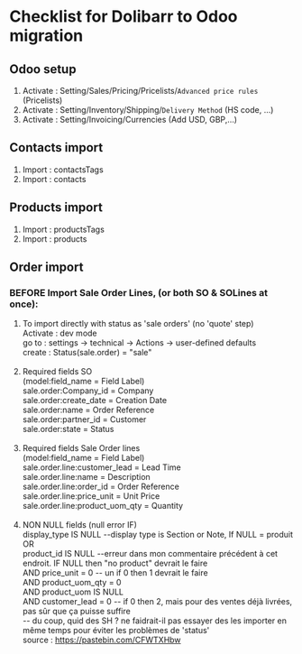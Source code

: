 # Checklist for Dolibarr to Odoo migration
## Odoo setup
1. Activate : Setting/Sales/Pricing/Pricelists/`Advanced price rules` (Pricelists)
2. Activate : Setting/Inventory/Shipping/`Delivery Method` (HS code, …)
3. Activate : Setting/Invoicing/Currencies (Add USD, GBP,…)
## Contacts import
1. Import : contactsTags
2. Import : contacts
## Products import
1. Import : productsTags
2. Import : products
## Order import
### BEFORE Import Sale Order Lines, (or both SO & SOLines at once):
1. To import directly with status as 'sale orders' (no 'quote' step) <br>
Activate : dev mode <br>
go to : settings -> technical -> Actions -> user-defined defaults <br>
create : Status(sale.order) = "sale" <br><br>
2. Required fields SO <br>
(model:field_name = Field Label) <br>
sale.order:Company_id = Company <br>
sale.order:create_date = Creation Date <br>
sale.order:name = Order Reference <br>
sale.order:partner_id = Customer <br>
sale.order:state = Status <br><br>
3. Required fields Sale Order lines <br>
(model:field_name = Field Label) <br>
sale.order.line:customer_lead = Lead Time <br>
sale.order.line:name = Description <br>
sale.order.line:order_id = Order Reference <br>
sale.order.line:price_unit = Unit Price <br>
sale.order.line:product_uom_qty = Quantity <br><br>
4. NON NULL fields (null error IF) <br>
display_type IS NULL   --display type is Section or Note, If NULL = produit <br>
OR <br>
product_id IS NULL --erreur dans mon commentaire précédent à cet endroit. IF NULL then "no product" devrait le faire <br> 
AND price_unit = 0 -- un if 0 then 1 devrait le faire <br>
AND product_uom_qty = 0 <br> 
AND product_uom IS NULL <br>
AND customer_lead = 0 -- if 0 then 2, mais pour des ventes déjà livrées, pas sûr que ça puisse suffire <br>
-- du coup, quid des SH ?  ne faidrait-il pas essayer des les importer en même temps pour éviter les problèmes de 'status'<br>
source : https://pastebin.com/CFWTXHbw
